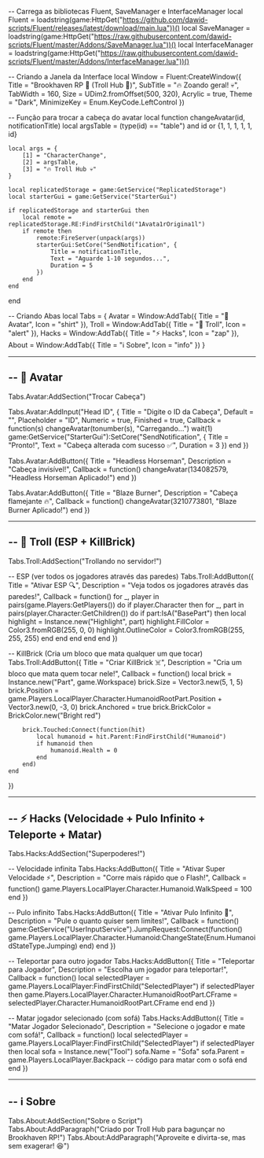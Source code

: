 -- Carrega as bibliotecas Fluent, SaveManager e InterfaceManager
local Fluent = loadstring(game:HttpGet("https://github.com/dawid-scripts/Fluent/releases/latest/download/main.lua"))()
local SaveManager = loadstring(game:HttpGet("https://raw.githubusercontent.com/dawid-scripts/Fluent/master/Addons/SaveManager.lua"))()
local InterfaceManager = loadstring(game:HttpGet("https://raw.githubusercontent.com/dawid-scripts/Fluent/master/Addons/InterfaceManager.lua"))()

-- Criando a Janela da Interface
local Window = Fluent:CreateWindow({
    Title = "Brookhaven RP 🏡 (Troll Hub 🤡)",
    SubTitle = "🔥 Zoando geral! 💀",
    TabWidth = 160,
    Size = UDim2.fromOffset(500, 320),
    Acrylic = true,
    Theme = "Dark",
    MinimizeKey = Enum.KeyCode.LeftControl
})

-- Função para trocar a cabeça do avatar
local function changeAvatar(id, notificationTitle)
    local argsTable = (type(id) == "table") and id or {1, 1, 1, 1, 1, id}

    local args = {
        [1] = "CharacterChange",
        [2] = argsTable,
        [3] = "🔥 Troll Hub 💀"
    }

    local replicatedStorage = game:GetService("ReplicatedStorage")
    local starterGui = game:GetService("StarterGui")

    if replicatedStorage and starterGui then
        local remote = replicatedStorage.RE:FindFirstChild("1Avata1rOrigina1l")
        if remote then
            remote:FireServer(unpack(args))
            starterGui:SetCore("SendNotification", {
                Title = notificationTitle,
                Text = "Aguarde 1-10 segundos...",
                Duration = 5
            })
        end
    end
end

-- Criando Abas
local Tabs = {
    Avatar = Window:AddTab({ Title = "👤 Avatar", Icon = "shirt" }),
    Troll = Window:AddTab({ Title = "🤡 Troll", Icon = "alert" }),
    Hacks = Window:AddTab({ Title = "⚡ Hacks", Icon = "zap" }),
    About = Window:AddTab({ Title = "ℹ️ Sobre", Icon = "info" })
}

-----------------------------------------------------------
-- 👤 Avatar
-----------------------------------------------------------
Tabs.Avatar:AddSection("Trocar Cabeça")

Tabs.Avatar:AddInput("Head ID", {
    Title = "Digite o ID da Cabeça",
    Default = "",
    Placeholder = "ID",
    Numeric = true,
    Finished = true,
    Callback = function(s)
        changeAvatar(tonumber(s), "Carregando...")
        wait(1)
        game:GetService("StarterGui"):SetCore("SendNotification", {
            Title = "Pronto!",
            Text = "Cabeça alterada com sucesso ✅",
            Duration = 3
        })
    end
})

Tabs.Avatar:AddButton({
    Title = "Headless Horseman",
    Description = "Cabeça invisível!",
    Callback = function()
        changeAvatar(134082579, "Headless Horseman Aplicado!")
    end
})

Tabs.Avatar:AddButton({
    Title = "Blaze Burner",
    Description = "Cabeça flamejante 🔥",
    Callback = function()
        changeAvatar(3210773801, "Blaze Burner Aplicado!")
    end
})

-----------------------------------------------------------
-- 🤡 Troll (ESP + KillBrick)
-----------------------------------------------------------
Tabs.Troll:AddSection("Trollando no servidor!")

-- ESP (ver todos os jogadores através das paredes)
Tabs.Troll:AddButton({
    Title = "Ativar ESP 🔍",
    Description = "Veja todos os jogadores através das paredes!",
    Callback = function()
        for _, player in pairs(game.Players:GetPlayers()) do
            if player.Character then
                for _, part in pairs(player.Character:GetChildren()) do
                    if part:IsA("BasePart") then
                        local highlight = Instance.new("Highlight", part)
                        highlight.FillColor = Color3.fromRGB(255, 0, 0)
                        highlight.OutlineColor = Color3.fromRGB(255, 255, 255)
                    end
                end
            end
        end
    end
})

-- KillBrick (Cria um bloco que mata qualquer um que tocar)
Tabs.Troll:AddButton({
    Title = "Criar KillBrick ☠️",
    Description = "Cria um bloco que mata quem tocar nele!",
    Callback = function()
        local brick = Instance.new("Part", game.Workspace)
        brick.Size = Vector3.new(5, 1, 5)
        brick.Position = game.Players.LocalPlayer.Character.HumanoidRootPart.Position + Vector3.new(0, -3, 0)
        brick.Anchored = true
        brick.BrickColor = BrickColor.new("Bright red")

        brick.Touched:Connect(function(hit)
            local humanoid = hit.Parent:FindFirstChild("Humanoid")
            if humanoid then
                humanoid.Health = 0
            end
        end)
    end
})

-----------------------------------------------------------
-- ⚡ Hacks (Velocidade + Pulo Infinito + Teleporte + Matar)
-----------------------------------------------------------
Tabs.Hacks:AddSection("Superpoderes!")

-- Velocidade infinita
Tabs.Hacks:AddButton({
    Title = "Ativar Super Velocidade ⚡",
    Description = "Corre mais rápido que o Flash!",
    Callback = function()
        game.Players.LocalPlayer.Character.Humanoid.WalkSpeed = 100
    end
})

-- Pulo infinito
Tabs.Hacks:AddButton({
    Title = "Ativar Pulo Infinito 🦘",
    Description = "Pule o quanto quiser sem limites!",
    Callback = function()
        game:GetService("UserInputService").JumpRequest:Connect(function()
            game.Players.LocalPlayer.Character.Humanoid:ChangeState(Enum.HumanoidStateType.Jumping)
        end)
    end
})

-- Teleportar para outro jogador
Tabs.Hacks:AddButton({
    Title = "Teleportar para Jogador",
    Description = "Escolha um jogador para teleportar!",
    Callback = function()
        local selectedPlayer = game.Players.LocalPlayer:FindFirstChild("SelectedPlayer")
        if selectedPlayer then
            game.Players.LocalPlayer.Character.HumanoidRootPart.CFrame = selectedPlayer.Character.HumanoidRootPart.CFrame
        end
    end
})

-- Matar jogador selecionado (com sofá)
Tabs.Hacks:AddButton({
    Title = "Matar Jogador Selecionado",
    Description = "Selecione o jogador e mate com sofá!",
    Callback = function()
        local selectedPlayer = game.Players.LocalPlayer:FindFirstChild("SelectedPlayer")
        if selectedPlayer then
            local sofa = Instance.new("Tool")
            sofa.Name = "Sofa"
            sofa.Parent = game.Players.LocalPlayer.Backpack
            -- código para matar com o sofá
        end
    end
})

-----------------------------------------------------------
-- ℹ️ Sobre
-----------------------------------------------------------
Tabs.About:AddSection("Sobre o Script")
Tabs.About:AddParagraph("Criado por Troll Hub para bagunçar no Brookhaven RP!")
Tabs.About:AddParagraph("Aproveite e divirta-se, mas sem exagerar! 😆")
